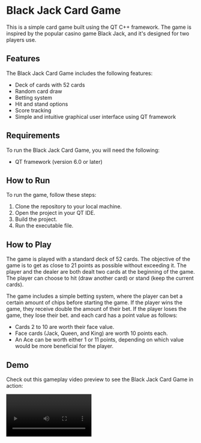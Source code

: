 # Black Jack Card Game

This is a simple card game built using the QT C++ framework. The game is inspired by the popular casino game Black Jack, and it's designed for two players use.

## Features

The Black Jack Card Game includes the following features:

- Deck of cards with 52 cards
- Random card draw 
- Betting system
- Hit and stand options
- Score tracking
- Simple and intuitive graphical user interface using QT framework

## Requirements

To run the Black Jack Card Game, you will need the following:

- QT framework (version 6.0 or later)

## How to Run

To run the game, follow these steps:

1. Clone the repository to your local machine.
2. Open the project in your QT IDE.
3. Build the project.
4. Run the executable file.

## How to Play

The game is played with a standard deck of 52 cards. The objective of the game is to get as close to 21 points as possible without exceeding it. The player and the dealer are both dealt two cards at the beginning of the game. The player can choose to hit (draw another card) or stand (keep the current cards). 

The game includes a simple betting system, where the player can bet a certain amount of chips before starting the game. If the player wins the game, they receive double the amount of their bet. If the player loses the game, they lose their bet.
and each card has a point value as follows:

- Cards 2 to 10 are worth their face value.
- Face cards (Jack, Queen, and King) are worth 10 points each.
- An Ace can be worth either 1 or 11 points, depending on which value would be more beneficial for the player.

## Demo
Check out this gameplay video preview to see the Black Jack Card Game in action:

<video width=45% controls>
  <source src="./demo.mp4" type="video/mp4">
</video>